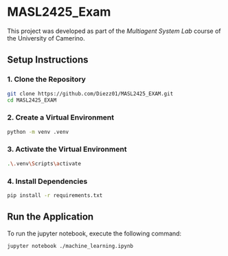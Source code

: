 # MASL2425_Exam

This project was developed as part of the *Multiagent System Lab* course of the University of Camerino.  
## Setup Instructions

### 1. Clone the Repository

```bash
git clone https://github.com/Diezz01/MASL2425_EXAM.git
cd MASL2425_EXAM
```

### 2. Create a Virtual Environment
```bash
python -m venv .venv
```
### 3. Activate the Virtual Environment

```bash
.\.venv\Scripts\activate
```
### 4. Install Dependencies

```bash
pip install -r requirements.txt
```

## Run the Application
To run the jupyter notebook, execute the following command:

```bash
jupyter notebook ./machine_learning.ipynb
```
